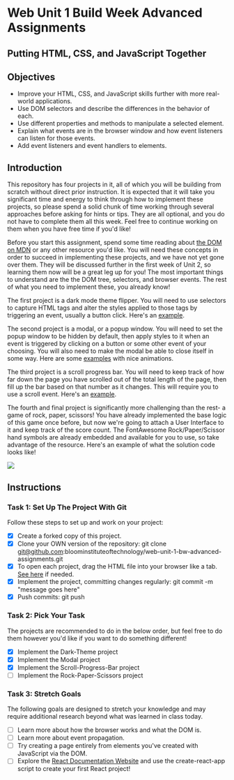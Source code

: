 # Web Unit 1 Build Week Advanced Assignments

## Putting HTML, CSS, and JavaScript Together

## Objectives

- Improve your HTML, CSS, and JavaScript skills further with more real-world applications.
- Use DOM selectors and describe the differences in the behavior of each.
- Use different properties and methods to manipulate a selected element.
- Explain what events are in the browser window and how event listeners can listen for those events.
- Add event listeners and event handlers to elements.

## Introduction

This repository has four projects in it, all of which you will be building from scratch without direct prior instruction. It is expected that it will take you significant time and energy to think through how to implement these projects, so please spend a solid chunk of time working through several approaches before asking for hints or tips. They are all optional, and you do not have to complete them all this week. Feel free to continue working on them when you have free time if you'd like!

Before you start this assignment, spend some time reading about [the DOM on MDN](https://developer.mozilla.org/en-US/docs/Web/API/Document_Object_Model/Introduction) or any other resource you'd like. You will need these concepts in order to succeed in implementing these projects, and we have not yet gone over them. They will be discussed further in the first week of Unit 2, so learning them now will be a great leg up for you! The most important things to understand are the the DOM tree, selectors, and browser events. The rest of what you need to implement these, you already know!

The first project is a dark mode theme flipper. You will need to use selectors to capture HTML tags and alter the styles applied to those tags by triggering an event, usually a button click. Here's an [example](https://miro.medium.com/max/1400/1*_l0vaIoI0RQu9_io9pJJIw.gif).

The second project is a modal, or a popup window. You will need to set the popup window to be hidden by default, then apply styles to it when an event is triggered by clicking on a button or some other event of your choosing. You will also need to make the modal be able to close itself in some way. Here are some [examples](https://i0.wp.com/codemyui.com/wp-content/uploads/2015/12/cool-modal-animations.gif?fit=880%2C440&ssl=1) with nice animations.

The third project is a scroll progress bar. You will need to keep track of how far down the page you have scrolled out of the total length of the page, then fill up the bar based on that number as it changes. This will require you to use a scroll event. Here's an [example](https://vuejsexamples.com/content/images/2019/03/vue-scroll-progress.gif).

The fourth and final project is significantly more challenging than the rest- a game of rock, paper, scissors! You have already implemented the base logic of this game once before, but now we're going to attach a User Interface to it and keep track of the score count. The FontAwesome Rock/Paper/Scissor hand symbols are already embedded and available for you to use, so take advantage of the resource. Here's an example of what the solution code looks like! 

![](public/r-p-s.png)

## Instructions

### Task 1: Set Up The Project With Git

Follow these steps to set up and work on your project:

- [x] Create a forked copy of this project.
- [x] Clone your OWN version of the repository: git clone git@github.com:bloominstituteoftechnology/web-unit-1-bw-advanced-assignments.git
- [x] To open each project, drag the HTML file into your browser like a tab. [See here](https://www.youtube.com/watch?v=nqN_VPvMpW4) if needed.
- [x] Implement the project, committing changes regularly: git commit -m "message goes here"
- [x] Push commits: git push
 
### Task 2: Pick Your Task
The projects are recommended to do in the below order, but feel free to do them however you'd like if you want to do something different!

- [x] Implement the Dark-Theme project
- [x] Implement the Modal project
- [x] Implement the Scroll-Progress-Bar project
- [ ] Implement the Rock-Paper-Scissors project

### Task 3: Stretch Goals

The following goals are designed to stretch your knowledge and may require additional research beyond what was learned in class today.

- [ ] Learn more about how the browser works and what the DOM is.
- [ ] Learn more about event propagation.
- [ ] Try creating a page entirely from elements you've created with JavaScript via the DOM.
- [ ] Explore the [React Documentation Website](https://reactjs.org/) and use the create-react-app script to create your first React project!
